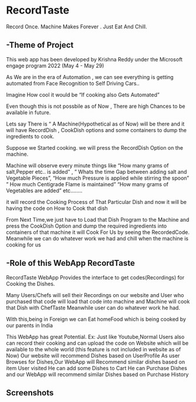 
# RecordTaste
Record Once. Machine Makes Forever . Just Eat And Chill.

-Theme of Project
-


This web app has been developed by Krishna Reddy under the Microsoft engage program 2022 (May 4 - May 29)



As  We are in the era of Automation , we can see everything is getting automated from Face Recognition to  Self Driving Cars..

Imagine How cool it would be “If cooking also Gets Automated”

Even though this is not possbile as of Now , There are high Chances to be available in  future.



Lets say There is “ A Machine(Hypothetical as of Now) will be there and it will have RecordDish , CookDish options and some containers to dump the  ingredients to cook.

Suppose we  Started cooking.
we will press the RecordDish Option on the machine.

Machine will observe every minute things like
 “How many grams of salt,Pepper etc.. is added” , 
” Whats the time Gap between adding salt and Vegetable Pieces”,
“How much Pressure is applied while stirring the spoon”
” How much Centigrade Flame is maintained”
“How many grams of Vegetables are added” etc........

it will record the Cooking Process of That Particular Dish and now it will be having the code on How to Cook that dish

From Next Time,we just have to Load that Dish Program to the  Machine and press the CookDish Option and dump the required ingredients into containers of that machine 
it will Cook For Us by seeing the RecordedCode.
Meanwhile we can do whatever work we had and chill when the machine is cooking for us 


-Role of this WebApp RecordTaste
-
RecordTaste WebApp Provides the interface to get codes(Recordings) for Cooking the Dishes.

Many Users/Chefs will sell their Recordings on our website and User who purchased that code will load that code into  machine and 
Machine will cook that Dish with ChefTaste Meanwhile user can do whatever work he had.

With this,being in Foreign we can Eat homeFood which is being cooked by our parents in India


This WebApp has great Potential.
Ex: Just like Youtube,Normal Users also can record their cooking and can upload the code on Website which will be available to the whole world  (this feature is not included in website as of Now)
Our  website will recommend Dishes based on UserProfile 
As user Browses for Dishes,Our WebApp will Recommend similar dishes based on item User visited 
He can add some Dishes to Cart 
He can Purchase Dishes and our WebApp will recommend similar Dishes based on Purchase History



## Screenshots

